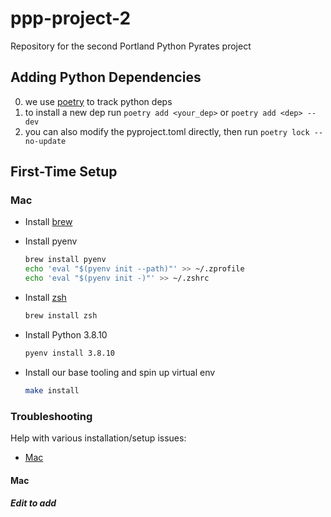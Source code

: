 # ppp-project-2
Repository for the second Portland Python Pyrates project


## Adding Python Dependencies

0. we use [poetry](https://python-poetry.org/) to track python deps
0. to install a new dep run `poetry add <your_dep>` or `poetry add <dep> --dev`
0. you can also modify the pyproject.toml directly, then run `poetry lock --no-update`

## First-Time Setup

### Mac

* Install [brew](https://brew.sh/)

* Install pyenv
   ```bash
   brew install pyenv
   echo 'eval "$(pyenv init --path)"' >> ~/.zprofile
   echo 'eval "$(pyenv init -)"' >> ~/.zshrc
   ```

* Install [zsh](https://sourabhbajaj.com/mac-setup/iTerm/zsh.html)
   ```bash
   brew install zsh
   ```

* Install Python 3.8.10
   ```bash
   pyenv install 3.8.10
   ```

* Install our base tooling and spin up virtual env
   ```bash
   make install
   ```

### Troubleshooting

Help with various installation/setup issues:

 * [Mac](#Mac)

#### Mac

##### Edit to add